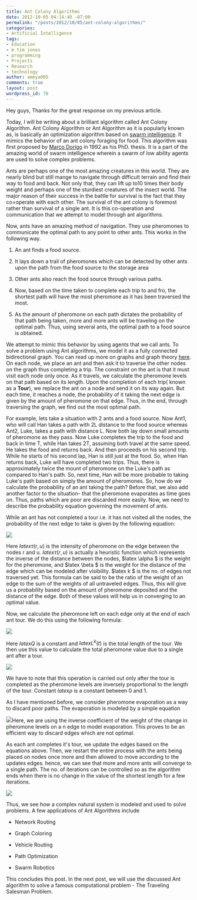 ```yaml
---
title: Ant Colony Algorithms
date: 2012-10-05 04:14:48 -07:00
permalink: "/posts/2012/10/05/ant-colony-algorithms/"
categories:
- Artificial Intelligence
tags:
- Education
- m tim jones
- programming
- Projects
- Research
- technology
author: ameya005
comments: true
layout: post
wordpress_id: 78
---
```


Hey guys, Thanks for the great response on my previous article.

Today, I will be writing about a brilliant algorithm called Ant Colony Algorithm. Ant Colony Algorithm or Ant Algorithm as it is popularly known as, is basically an optimization algorithm based on [swarm intelligence](http://en.wikipedia.org/wiki/Swarm_intelligence). It mimics the behavior of an ant colony foraging for food. This algorithm was first proposed by [Marco Dorigo](http://en.wikipedia.org/wiki/Marco_Dorigo) in 1992 as his PhD. thesis. It is a part of the amazing world of swarm intelligence wherein a swarm of low ability agents are used to solve complex problems.

Ants are perhaps one of the most amazing creatures in this world. They are nearly blind but still mange to navigate through difficult terrain and find their way to food and back. Not only that, they can lift up to10 times their body weight and perhaps one of the sturdiest creatures of the insect world. The major reason of their success in the battle for survival is the fact that they co=operate with each other. The survival of the ant colony is foremost rather than survival of a single ant. It is this co-operation and communication that we attempt to model through ant algorithms.



Now, ants have an amazing method of navigation. They use pheromones to communicate the optimal path to any point to other ants. This works in the following way.



	
  1. An ant finds a food source.

	
  2. It lays down a trail of pheromones which can be detected by other ants upon the path from the food source to the storage area

	
  3. Other ants also reach the food source through various paths.

	
  4. Now, based on the time taken to complete each trip to and fro, the shortest path will have the most pheromone as it has been traversed the most.

	
  5. As the amount of pheromone on each path dictates the probability of that path being taken, more and more ants will be traveling on the optimal path. Thus, using several ants, the optimal path to a food source is obtained.


We attempt to mimic this behavior by using agents that we call ants. To solve a problem using Ant algorithms, we model it as a fully connected bidirectional graph. You can read up more on graphs and graph theory [here](http://en.wikipedia.org/wiki/Graph_theory). On each node, we place an ant and then ask it to traverse the other nodes on the graph thus completing a trip. The constraint on the ant is that it must visit each node only once. As it travels, we calculate the pheromone levels on that path based on its length. Upon the completion of each trip( known as a **Tour**), we replace the ant on a node and send it on its way again. But each time, it reaches a node, the probability of it taking the next edge is given by the amount of pheromone on that edge. Thus, in the end, through traversing the graph, we find out the most optimal path.

For example, lets take a situation with 2 ants and a food source. Now Ant1,  who will call Han takes a path with 2L distance to the food source whereas Ant2, Luke, takes a path with distance L. Now both lay down small amounts of pheromone as they pass. Now Luke completes the trip to the food and back in time T, while Han takes 2T, assuming both travel at the same speed. He takes the food and returns back. And then proceeds on his second trip. While he starts of his second lap, Han is still just at the food. So, when Han returns back, Luke will have completed two trips. Thus, there is approximately twice the mount of pheromone on the Luke's path as compared to Han's path. So, next time, Han will be more probable to taking Luke's path based on simply the amount of pheromones.
So, how do we calculate the probability of an ant taking the path? Before that, we also add another factor to the situation- that the pheromone evaporates as time goes on. Thus, paths which are poor are discarded more easily. Now, we need to describe the probability equation governing the movement of ants.

While an ant has not completed a tour i.e. it has not visited all the nodes, the probability of the next edge to take is given by the following equation:


[![](http://ameyajoshi005.files.wordpress.com/2012/10/ant1.jpg)](http://ameyajoshi005.files.wordpress.com/2012/10/ant1.jpg)




Here $latex \tau(r,u)$ is the intensity of pheromone on the edge between the nodes r and u. $latex \tau(r,u)$ is actually a heuristic function which represents the inverse of the distance between the nodes, $latex \alpha $ is the weight for the pheromone, and $latex \beta $ is the weight for the distance of the edge which can be modeled after visibility. $latex k $ is the no. of edges not traversed yet. This formula can be said to be the ratio of the weight of an edge to the sum of the weights of all untraveled edges. Thus, this will give us a probability based on the amount of pheromone deposited and the distance of the edge. Both of these values will help us in converging to an optimal value.




Now, we calculate the pheromone left on each edge only at the end of each ant tour. We do this using the following formula:




[![](http://ameyajoshi005.files.wordpress.com/2012/10/ant21.jpg)](http://ameyajoshi005.files.wordpress.com/2012/10/ant21.jpg)




Here $latex Q$ is a constant and $latex L^{k}(t)$ is the total length of the tour. We then use this value to calculate the total pheromone value due to a single ant after a tour.




[![](http://ameyajoshi005.files.wordpress.com/2012/10/ant3.jpg)](http://ameyajoshi005.files.wordpress.com/2012/10/ant3.jpg)




We have to note that this operation is carried out only after the tour is completed as the pheromone levels are inversely proportional to the length of the tour. Constant $latex \rho$ is a constant between 0 and 1.




As I have mentioned before, we consider pheromone evaporation as a way to discard poor paths. The evaporation is modeled by a simple equation




[![](http://ameyajoshi005.files.wordpress.com/2012/10/ant4.jpg)](http://ameyajoshi005.files.wordpress.com/2012/10/ant4.jpg)Here, we are using the inverse coefficient of the weight of the change in pheromone levels on a n edge to model evaporation. This proves to be an efficient way to discard edges which are not optimal.




As each ant completes it's tour, we update the edges based on the equations above. Then, we restart the entire process with the ants being placed on nodes once more and then allowed to move according to the updates edges. hence, we can see that more and more ants will converge to a single path. The no. of iterations can be controlled so as the algorithm ends when there is no change in the value of the shortest length for a few iterations.




[![](http://ameyajoshi005.files.wordpress.com/2012/10/aco.jpg)](http://ameyajoshi005.files.wordpress.com/2012/10/aco.jpg)




Thus, we see how a complex natural system is modeled and used to solve problems. A few applications of Ant Algorithms include






	
  * Network Routing

	
  * Graph Coloring

	
  * Vehicle Routing

	
  * Path Optimization

	
  * Swarm Robotics


This concludes this post. In the next post, we will use the discussed Ant algorithm to solve a famous computational problem - The Traveling Salesman Problem.
